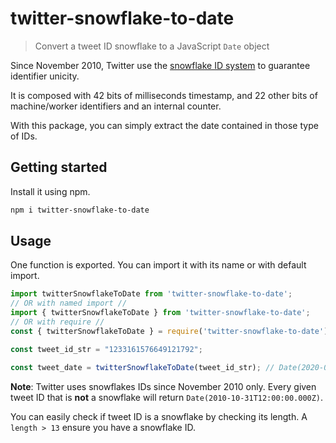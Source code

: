 # twitter-snowflake-to-date

> Convert a tweet ID snowflake to a JavaScript `Date` object

Since November 2010, Twitter use the [snowflake ID system](https://developer.twitter.com/en/docs/basics/twitter-ids) to guarantee identifier unicity.

It is composed with 42 bits of milliseconds timestamp, and 22 other bits of machine/worker identifiers and an internal counter.

With this package, you can simply extract the date contained in those type of IDs.

## Getting started

Install it using npm.

```bash
npm i twitter-snowflake-to-date
```

## Usage

One function is exported. You can import it with its name or with default import.

```ts
import twitterSnowflakeToDate from 'twitter-snowflake-to-date';
// OR with named import //
import { twitterSnowflakeToDate } from 'twitter-snowflake-to-date';
// OR with require //
const { twitterSnowflakeToDate } = require('twitter-snowflake-to-date');

const tweet_id_str = "1233161576649121792";

const tweet_date = twitterSnowflakeToDate(tweet_id_str); // Date(2020-02-27T22:46:45.564Z)
```

**Note**: Twitter uses snowflakes IDs since November 2010 only. 
Every given tweet ID that is **not** a snowflake will return `Date(2010-10-31T12:00:00.000Z)`.

You can easily check if tweet ID is a snowflake by checking its length. A `length > 13` ensure you have a snowflake ID.
